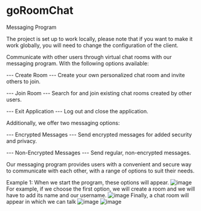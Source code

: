 # goRoomChat

Messaging Program

The project is set up to work locally, please note that if you want to make it work globally, you will need to change the configuration of the client.

Communicate with other users through virtual chat rooms with our messaging program. With the following options available:

--- Create Room ---
Create your own personalized chat room and invite others to join.

--- Join Room ---
Search for and join existing chat rooms created by other users.

--- Exit Application ---
Log out and close the application.

Additionally, we offer two messaging options:

--- Encrypted Messages ---
Send encrypted messages for added security and privacy.

--- Non-Encrypted Messages ---
Send regular, non-encrypted messages.

Our messaging program provides users with a convenient and secure way to communicate with each other, with a range of options to suit their needs.

Example 1:
When we start the program, these options will appear.
![image](https://user-images.githubusercontent.com/107671943/217294141-cc7faa6b-f878-43b5-8339-75be74c1dba0.png)
For example, if we choose the first option, we will create a room and we will have to add its name and our username.
![image](https://user-images.githubusercontent.com/107671943/217294812-3fc3fbd6-e67b-43c7-9654-8546b0ffa530.png)
Finally, a chat room will appear in which we can talk
![image](https://user-images.githubusercontent.com/107671943/217295408-05fdabf7-ec62-4ca4-bef2-81f58210ed76.png)
![image](https://user-images.githubusercontent.com/107671943/217295474-5fa89414-46df-4221-be68-eb135e9a7cc6.png)
